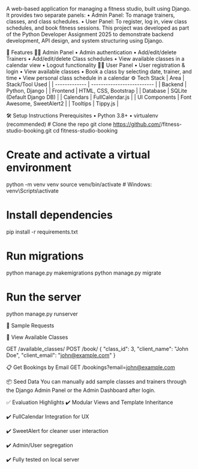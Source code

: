 A web-based application for managing a fitness studio, built using Django. It provides two separate panels:
    • Admin Panel: To manage trainers, classes, and class schedules.
    • User Panel: To register, log in, view class schedules, and book fitness sessions.
This project was developed as part of the Python Developer Assignment 2025 to demonstrate backend development, API design, and system structuring using Django.

🚀 Features
	👨‍💼 Admin Panel
    • Admin authentication
    • Add/edit/delete Trainers
    • Add/edit/delete Class schedules
    • View available classes in a calendar view
    • Logout functionality
	🧑‍💻 User Panel
    • User registration & login
    • View available classes
    • Book a class by selecting date, trainer, and time
    • View personal class schedule in a calendar
	⚙️ Tech Stack
 	| Area          | Stack/Tool Used            |
| ------------- | -------------------------- |
| Backend       | Python, Django             |
| Frontend      | HTML, CSS, Bootstrap       |
| Database      | SQLite (Default Django DB) |
| Calendars     | FullCalendar.js            |
| UI Components | Font Awesome, SweetAlert2  |
| Tooltips      | Tippy.js                   |

 🛠 Setup Instructions
 		Prerequisites
    • Python 3.8+
    • virtualenv (recommended)
	# Clone the repo
git clone https://github.com/<your-username>/fitness-studio-booking.git
cd fitness-studio-booking

# Create and activate a virtual environment
python -m venv venv
source venv/bin/activate      # Windows: venv\Scripts\activate

# Install dependencies
pip install -r requirements.txt

# Run migrations
python manage.py makemigrations
python manage.py migrate

# Run the server
python manage.py runserver


📩 Sample Requests

🔎 View Available Classes

GET /available_classes/
POST /book/
{
  "class_id": 3,
  "client_name": "John Doe",
  "client_email": "john@example.com"
}

📋 Get Bookings by Email
GET /bookings?email=john@example.com

📦 Seed Data
You can manually add sample classes and trainers through the Django Admin Panel or the Admin Dashboard after login.

✅ Evaluation Highlights
✔️ Modular Views and Template Inheritance

✔️ FullCalendar Integration for UX

✔️ SweetAlert for cleaner user interaction

✔️ Admin/User segregation

✔️ Fully tested on local server

